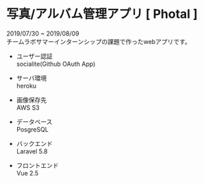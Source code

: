 # 写真/アルバム管理アプリ [ Photal ]


2019/07/30 ~ 2019/08/09<br>
チームラボサマーインターンシップの課題で作ったwebアプリです。

- ユーザー認証<br>
  socialite(Github OAuth App)

- サーバ環境<br>
  heroku
  
- 画像保存先<br>
  AWS S3
  
- データベース<br>
  PosgreSQL
  
- バックエンド<br>
  Laravel 5.8
  
- フロントエンド<br>
  Vue 2.5

